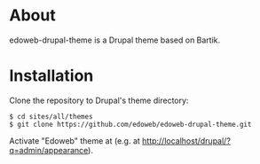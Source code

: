 # About

edoweb-drupal-theme is a Drupal theme based on Bartik.

# Installation

Clone the repository to Drupal's theme directory:

    $ cd sites/all/themes
    $ git clone https://github.com/edoweb/edoweb-drupal-theme.git

Activate "Edoweb" theme at (e.g. at
<http://localhost/drupal/?q=admin/appearance>).
